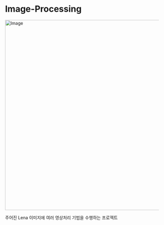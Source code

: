 # Image-Processing

<img width="663" height="622" alt="Image" src="https://github.com/user-attachments/assets/692fd522-67bc-474c-b8be-930211a44b3e" />

주어진 Lena 이미지에 여러 영상처리 기법을 수행하는 프로젝트

